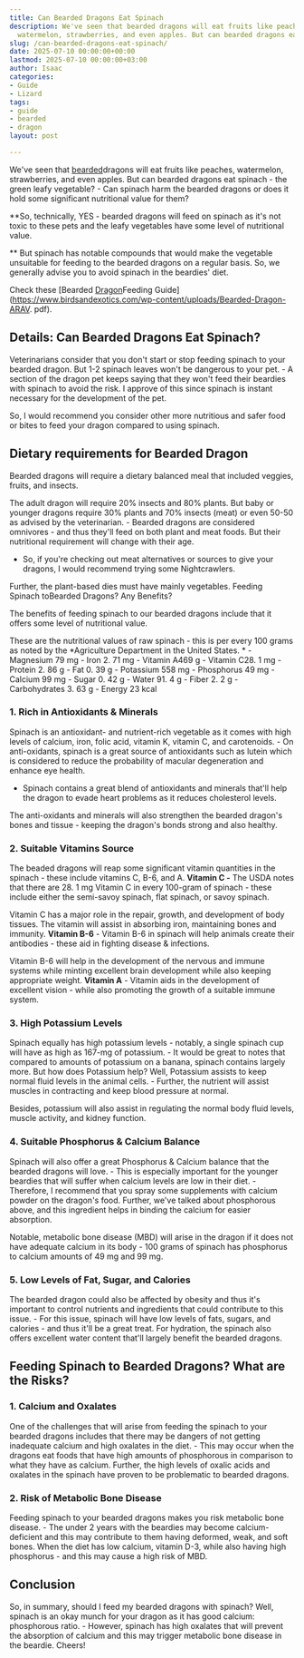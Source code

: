 ```yaml
---
title: Can Bearded Dragons Eat Spinach
description: We've seen that bearded dragons will eat fruits like peaches, 
  watermelon, strawberries, and even apples. But can bearded dragons eat spinach
slug: /can-bearded-dragons-eat-spinach/
date: 2025-07-10 00:00:00+00:00
lastmod: 2025-07-10 00:00:00+03:00
author: Isaac
categories:
- Guide
- Lizard
tags:
- guide
- bearded
- dragon
layout: post

---
```

We've seen that [bearded](https://pestpolicy.com/can-bearded-dragons-eat-apples/)dragons will eat fruits like peaches, watermelon, strawberries, and even apples. But can bearded dragons eat spinach - the green leafy vegetable? - Can spinach harm the bearded dragons or does it hold some significant nutritional value for them?

**So, technically, YES - bearded dragons will feed on spinach as it's not toxic to these pets and the leafy vegetables have some level of nutritional value.

** But spinach has notable compounds that would make the vegetable unsuitable for feeding to the bearded dragons on a regular basis. So, we generally advise you to avoid spinach in the beardies' diet.

Check these [Bearded [Dragon](https://pestpolicy.com/can-bearded-dragons-eat-bananas/)Feeding Guide](https://www.birdsandexotics.com/wp-content/uploads/Bearded-Dragon-ARAV. pdf).

##  Details: Can Bearded Dragons Eat Spinach?

Veterinarians consider that you don't start or stop feeding spinach to your bearded dragon. But 1-2 spinach leaves won't be dangerous to your pet. - A section of the dragon pet keeps saying that they won't feed their beardies with spinach to avoid the risk. I approve of this since spinach is instant necessary for the development of the pet.

So, I would recommend you consider other more nutritious and safer food or bites to feed your dragon compared to using spinach.

##  Dietary requirements for Bearded Dragon

Bearded dragons will require a dietary balanced meal that included veggies, fruits, and insects.

The adult dragon will require 20% insects and 80% plants. But baby or younger dragons require 30% plants and 70% insects (meat) or even 50-50 as advised by the veterinarian. - Bearded dragons are considered omnivores - and thus they'll feed on both plant and meat foods. But their nutritional requirement will change with their age.

- So, if you're checking out meat alternatives or sources to give your dragons, I would recommend trying some Nightcrawlers.

Further, the plant-based dies must have mainly vegetables. Feeding Spinach toBearded Dragons? Any Benefits?

The benefits of feeding spinach to our bearded dragons include that it offers some level of nutritional value.

These are the nutritional values of raw spinach - this is per every 100 grams as noted by the *Agriculture Department in the United States. * - Magnesium 79 mg - Iron 2. 71 mg - Vitamin A469 g - Vitamin C28. 1 mg - Protein 2. 86 g - Fat 0. 39 g - Potassium 558 mg - Phosphorus 49 mg - Calcium 99 mg - Sugar 0. 42 g - Water 91. 4 g - Fiber 2. 2 g - Carbohydrates 3. 63 g - Energy 23 kcal

###  1. Rich in Antioxidants & Minerals

Spinach is an antioxidant- and nutrient-rich vegetable as it comes with high levels of calcium, iron, folic acid, vitamin K, vitamin C, and carotenoids. - On anti-oxidants, spinach is a great source of antioxidants such as lutein which is considered to reduce the probability of macular degeneration and enhance eye health.

- Spinach contains a great blend of antioxidants and minerals that'll help the dragon to evade heart problems as it reduces cholesterol levels.

The anti-oxidants and minerals will also strengthen the bearded dragon's bones and tissue - keeping the dragon's bonds strong and also healthy.

###  2. Suitable Vitamins Source

The beaded dragons will reap some significant vitamin quantities in the spinach - these include vitamins C, B-6, and A. **Vitamin C -** The USDA notes that there are 28. 1 mg Vitamin C in every 100-gram of spinach - these include either the semi-savoy spinach, flat spinach, or savoy spinach.

Vitamin C has a major role in the repair, growth, and development of body tissues. The vitamin will assist in absorbing iron, maintaining bones and immunity. **Vitamin B-6** - Vitamin B-6 in spinach will help animals create their antibodies - these aid in fighting disease & infections.

Vitamin B-6 will help in the development of the nervous and immune systems while minting excellent brain development while also keeping appropriate weight. **Vitamin A** - Vitamin aids in the development of excellent vision - while also promoting the growth of a suitable immune system.

###  3. High Potassium Levels

Spinach equally has high potassium levels - notably, a single spinach cup will have as high as 167-mg of potassium. - It would be great to notes that compared to amounts of potassium on a banana, spinach contains largely more. But how does Potassium help? Well, Potassium assists to keep normal fluid levels in the animal cells. - Further, the nutrient will assist muscles in contracting and keep blood pressure at normal.

Besides, potassium will also assist in regulating the normal body fluid levels, muscle activity, and kidney function.

###  4. Suitable Phosphorus & Calcium Balance

Spinach will also offer a great Phosphorus & Calcium balance that the bearded dragons will love. - This is especially important for the younger beardies that will suffer when calcium levels are low in their diet. - Therefore, I recommend that you spray some supplements with calcium powder on the dragon's food. Further, we've talked about phosphorous above, and this ingredient helps in binding the calcium for easier absorption.

Notable, metabolic bone disease (MBD) will arise in the dragon if it does not have adequate calcium in its body - 100 grams of spinach has phosphorus to calcium amounts of 49 mg and 99 mg.

###  5. Low Levels of Fat, Sugar, and Calories

The bearded dragon could also be affected by obesity and thus it's important to control nutrients and ingredients that could contribute to this issue. - For this issue, spinach will have low levels of fats, sugars, and calories - and thus it'll be a great treat. For hydration, the spinach also offers excellent water content that'll largely benefit the bearded dragons.

##  Feeding Spinach to Bearded Dragons? What are the Risks?

###  1. Calcium and Oxalates

One of the challenges that will arise from feeding the spinach to your bearded dragons includes that there may be dangers of not getting inadequate calcium and high oxalates in the diet. - This may occur when the dragons eat foods that have high amounts of phosphorous in comparison to what they have as calcium. Further, the high levels of oxalic acids and oxalates in the spinach have proven to be problematic to bearded dragons.

###  2. Risk of Metabolic Bone Disease

Feeding spinach to your bearded dragons makes you risk metabolic bone disease. - The under 2 years with the beardies may become calcium-deficient and this may contribute to them having deformed, weak, and soft bones. When the diet has low calcium, vitamin D-3, while also having high phosphorus - and this may cause a high risk of MBD.

##  Conclusion

So, in summary, should I feed my bearded dragons with spinach? Well, spinach is an okay munch for your dragon as it has good calcium: phosphorous ratio. - However, spinach has high oxalates that will prevent the absorption of calcium and this may trigger metabolic bone disease in the beardie. Cheers!

